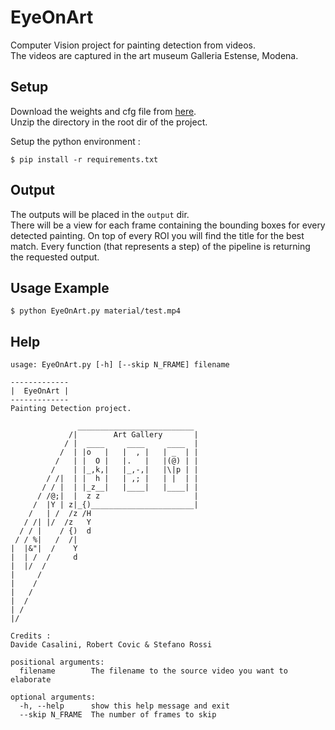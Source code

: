 # EyeOnArt
Computer Vision project for painting detection from videos.  
The videos are captured in the art museum Galleria Estense, Modena.

## Setup
Download the weights and cfg file from [here](https://drive.google.com/file/d/11VwWheCa8JXgEKCqbhdf5c9FO9z3-ihY/view?usp=sharing).  
Unzip the directory in the root dir of the project.  
  
Setup the python environment :
```shell
$ pip install -r requirements.txt
```

## Output
The outputs will be placed in the `output` dir.  
There will be a view for each frame containing the bounding boxes for every detected painting.
On top of every ROI you will find the title for the best match.
Every function (that represents a step) of the pipeline is returning the requested output.  
  

## Usage Example
```shell
$ python EyeOnArt.py material/test.mp4
```
  
## Help
```shell
usage: EyeOnArt.py [-h] [--skip N_FRAME] filename

-------------
|  EyeOnArt |
-------------
Painting Detection project.

               __________________________
             /|        Art Gallery       |
            / |  ____     ____     ____  |
           /  | |o   |   |  , |   | _  | |
          /   | |  O |   |.   |   |(@) | |
         /    | |_,k,|   |_,-,|   |\|p | |
        / /|  | |  h |   | ,; |   | |  | |
       / / |  | |_z__|   |____|   |____| |
      / /@;|  |  z z                     |
     /  |Y | z|_{)_______________________|
    /   | /  /z /H
   / /| |/  /z   Y
  / / |    / {)  d
 / / %|   /  /|
|  |&"|  /    Y
|  | /  /     d
|  |/  /
|     /
|    /
|   /
|  /
| /
|/

Credits :
Davide Casalini, Robert Covic & Stefano Rossi

positional arguments:
  filename        The filename to the source video you want to elaborate

optional arguments:
  -h, --help      show this help message and exit
  --skip N_FRAME  The number of frames to skip
```